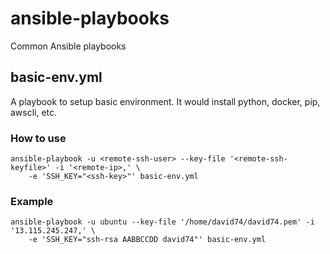 # ansible-playbooks
Common Ansible playbooks

## basic-env.yml
A playbook to setup basic environment. It would install python, docker, pip, awscli, etc.  
### How to use
```
ansible-playbook -u <remote-ssh-user> --key-file '<remote-ssh-keyfile>' -i '<remote-ip>,' \
    -e 'SSH_KEY="<ssh-key>"' basic-env.yml
```
### Example
```
ansible-playbook -u ubuntu --key-file '/home/david74/david74.pem' -i '13.115.245.247,' \
    -e 'SSH_KEY="ssh-rsa AABBCCDD david74"' basic-env.yml
```
